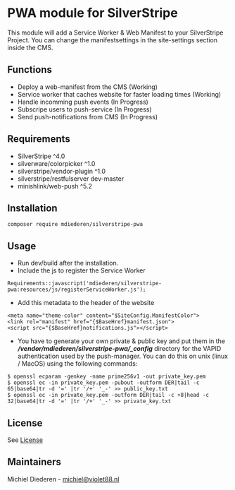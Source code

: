 # PWA module for SilverStripe

This module will add a Service Worker & Web Manifest to your SilverStripe Project. You can change the manifestsettings in the site-settings section inside the CMS.

## Functions

- Deploy a web-manifest from the CMS (Working)
- Service worker that caches website for faster loading times (Working)
- Handle incomming push events (In Progress)
- Subscripe users to push-service (In Progress)
- Send push-notifications from CMS (In Progress)

## Requirements
- SilverStripe ^4.0
- silverware/colorpicker ^1.0
- silverstripe/vendor-plugin ^1.0
- silverstripe/restfulserver dev-master
- minishlink/web-push ^5.2

## Installation

```
composer require mdiederen/silverstripe-pwa
```

## Usage

- Run dev/build after the installation.
- Include the js to register the Service Worker
```
Requirements::javascript('mdiederen/silverstripe-pwa:resources/js/registerServiceWorker.js');
```
- Add this metadata to the header of the website
```
<meta name="theme-color" content="$SiteConfig.ManifestColor">
<link rel="manifest" href="{$BaseHref}manifest.json">
<script src="{$BaseHref}notifications.js"></script>

```
- You have to generate your own private & public key and put them in the ***/vendor/mdiederen/silverstripe-pwa/_config*** directory for the VAPID authentication used by the push-manager. You can do this on unix (linux / MacOS) using the following commands:
```pseudocode
$ openssl ecparam -genkey -name prime256v1 -out private_key.pem
$ openssl ec -in private_key.pem -pubout -outform DER|tail -c 65|base64|tr -d '=' |tr '/+' '_-' >> public_key.txt
$ openssl ec -in private_key.pem -outform DER|tail -c +8|head -c 32|base64|tr -d '=' |tr '/+' '_-' >> private_key.txt
```

## License

See [License](LICENSE)

## Maintainers

Michiel Diederen - michiel@violet88.nl

